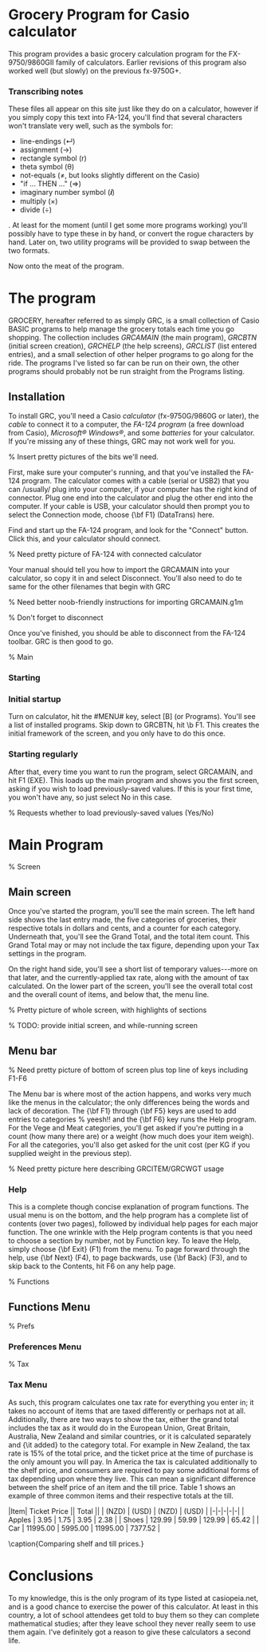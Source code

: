 # Grocery Program for Casio calculator

This program provides a basic grocery calculation program for the FX-9750/9860GII family of calculators. Earlier revisions of this program also worked well (but slowly) on the previous fx-9750G+.

### Transcribing notes
These files all appear on this site just like they do on a calculator, however if you simply copy this text into FA-124, you'll find that several characters won't translate very well, such as the symbols for:

* line-endings (↵)
* assignment (→)
* rectangle symbol (r)
* theta symbol (θ)
* not-equals (≠, but looks slightly different on the Casio)
* "if ... THEN ..." (⇒)
*  imaginary number symbol (𝒊)
* multiply (×)
* divide (÷)

. At least for the moment (until I get some more programs working) you'll possibly have to type these in by hand, or convert the rogue characters by hand. Later on, two utility programs will be provided to swap between the two formats.

Now onto the meat of the program.

# The program
GROCERY, hereafter referred to as simply GRC, is a small collection of Casio BASIC programs
to help manage the grocery totals each time you go shopping. The collection includes *GRCAMAIN* (the main program), *GRCBTN* (initial screen creation), *GRCHELP* (the help screens), *GRCLIST* (list entered entries),
and a small selection of other helper programs to go along for the ride. The programs I've listed so far
can be run on their own, the other programs should probably not be run straight from the Programs listing.

## Installation

To install GRC, you'll need a Casio *calculator* (fx-9750G/9860G or later), the *cable* to connect
it to a computer, the *FA-124 program* (a free download from Casio), *Microsoft® Windows®*, and
some *batteries* for your calculator. If you're missing any of these things, GRC may not work well for you.

% Insert pretty pictures of the bits we'll need.

First, make sure your computer's running, and that you've installed the FA-124 program.
The calculator comes with a cable (serial or USB2) that you can /usually/ plug
into your computer, if your computer has the right kind of connector. Plug one end into
the calculator and plug the other end into the computer. If your cable is USB, your calculator
should then prompt you to select the Connection mode, choose {\bf F1} (DataTrans) here.

Find and start up the FA-124 program, and look for the "Connect" button. Click this, and
your calculator should connect.

% Need pretty picture of FA-124 with connected calculator

Your manual should tell you how to import the GRCAMAIN into your calculator, so copy it in
and select Disconnect. You'll also need to do te same for the other filenames that begin with GRC

% Need better noob-friendly instructions for importing GRCAMAIN.g1m

% Don't forget to disconnect

Once you've finished, you should be able to disconnect from the FA-124 toolbar. GRC is then good to go.

% Main

### Starting

### Initial startup
Turn on calculator, hit the #MENU# key, select [B] (or Programs). You'll see a list of
installed programs. Skip down to GRCBTN, hit \b F1. This creates the initial framework of the screen,
and you only have to do this once.

### Starting regularly
After that, every time you want to run the program, select GRCAMAIN, and hit F1 (EXE).
This loads up the main program and shows you the first screen, asking if you wish to
load previously-saved values. If this is your first time, you won't have any, so just
select No in this case. 

% Requests whether to load previously-saved values (Yes/No)


# Main Program

% Screen

## Main screen
Once you've started the program, you'll see the main screen. The left hand side
shows the last entry made, the five categories of groceries, their respective totals
in dollars and cents, and a counter for each category. Underneath that, you'll see the
Grand Total, and the total item count. This Grand Total may or may not include the tax
figure, depending upon your Tax settings in the program.

On the right hand side, you'll see a short list of temporary values---more on that later,
and the currently-applied tax rate, along with the amount of tax calculated. On the lower part of
the screen, you'll see the overall total cost and the overall count of items, and below that, the menu line.

% Pretty picture of whole screen, with highlights of sections

% TODO: provide initial screen, and while-running screen

## Menu bar

% Need pretty picture of bottom of screen plus top line of keys including F1-F6

The Menu bar is where most of the action happens, and works very much like the menus
in the calculator; the only differences being the words and lack of decoration.
The {\bf F1} through {\bf F5} keys are used to add entries to categories % yeesh!!
and the  {\bf F6} key runs the Help program. For the Vege and Meat categories,
you'll get asked if you're putting in a count (how many there are) or a weight (how
much does your item weigh). For all the categories, you'll also get asked for the
unit cost (per KG if you supplied weight in the previous step).

% Need pretty picture here describing GRCITEM/GRCWGT usage

### Help
This is a complete though concise explanation of program functions. The usual menu
is on the bottom, and the help program has a complete list of contents (over two pages),
followed by individual help pages for each major function. The one wrinkle with the
Help program contents is that you need to choose a section by number, not by Function key.
To leave the Help, simply choose {\bf Exit} (F1) from the menu. To page forward through
the help, use {\bf Next} (F4), to page backwards, use {\bf Back} (F3), and to skip back
to the Contents, hit F6 on any help page.

% Functions

## Functions Menu
% Prefs
### Preferences Menu

% Tax
### Tax Menu
As such, this program calculates one tax rate for everything you enter in; it takes no
account of items that are taxed differently or perhaps not at all. Additionally, there
are two ways to show the tax, either the grand total includes the tax as it would do in
the European Union, Great Britain, Australia, New Zealand and similar countries, or it
is calculated separately and {\it added} to the category total. For example in New Zealand,
the tax rate is 15\% of the total price, and the ticket price at the time of purchase is
the only amount you will pay. In America the tax is calculated additionally to the shelf
price, and consumers are required to pay some additional forms of tax depending upon where
they live. This can mean a significant difference between the shelf price of an item and
the till price. Table 1 shows an example of three common items and their respective
totals at the till.

|Item| Ticket Price || Total ||
| (NZD) | (USD) | (NZD) | (USD) |
|-|-|-|-|-|
| Apples | 3.95 | 1.75 | 3.95 | 2.38 |
| Shoes | 129.99 | 59.99 | 129.99 | 65.42 |
| Car | 11995.00 | 5995.00 | 11995.00 | 7377.52 |

\caption{Comparing shelf and till prices.}

# Conclusions

To my knowledge, this is the only program of its type listed at casiopeia.net,
and is a good chance to exercise the power of this calculator. At least in this
country, a lot of school attendees get told to buy them so they can complete
mathematical studies; after they leave school they never really seem to use them
again. I've definitely got a reason to give these calculators a second life.


 
